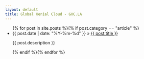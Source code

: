 ```yaml
---
layout: default
title: Global Xenial Cloud - GXC.LA
---
```

<ul>{% for post in site.posts %}{% if post.category == "article" %}
<li>{{ post.date | date: "%Y-%m-%d" }} &raquo; <a href="{{ post.url }}" target="_blank">{{ post.title }}</a></li>
<p>{{ post.description }}</p>
{% endif %}{% endfor %}</ul>

